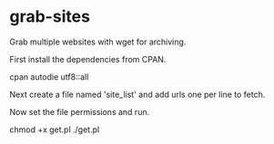 grab-sites
==========

Grab multiple websites with wget for archiving.

First install the dependencies from CPAN.

  cpan autodie utf8::all

Next create a file named 'site_list' and add urls one per line to fetch.

Now set the file permissions and run.

  chmod +x get.pl
  ./get.pl

